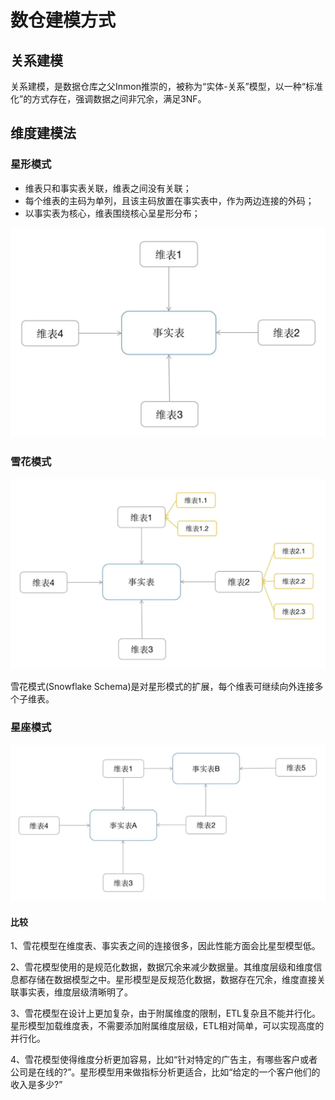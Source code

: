 # 数仓建模方式

## 关系建模

关系建模，是数据仓库之父Inmon推崇的，被称为“实体-关系”模型，以一种“标准化”的方式存在，强调数据之间非冗余，满足3NF。

## 维度建模法

### 星形模式

* 维表只和事实表关联，维表之间没有关联；
* 每个维表的主码为单列，且该主码放置在事实表中，作为两边连接的外码；
* 以事实表为核心，维表围绕核心呈星形分布；

![](Images/1.png)


### 雪花模式

![](Images/2.png)

雪花模式(Snowflake Schema)是对星形模式的扩展，每个维表可继续向外连接多个子维表。


### 星座模式


![](Images/3.png)


#### 比较

1、雪花模型在维度表、事实表之间的连接很多，因此性能方面会比星型模型低。

2、雪花模型使用的是规范化数据，数据冗余来减少数据量。其维度层级和维度信息都存储在数据模型之中。星形模型是反规范化数据，数据存在冗余，维度直接关联事实表，维度层级清晰明了。

3、雪花模型在设计上更加复杂，由于附属维度的限制，ETL复杂且不能并行化。星形模型加载维度表，不需要添加附属维度层级，ETL相对简单，可以实现高度的并行化。

4、雪花模型使得维度分析更加容易，比如“针对特定的广告主，有哪些客户或者公司是在线的?”。星形模型用来做指标分析更适合，比如“给定的一个客户他们的收入是多少?”